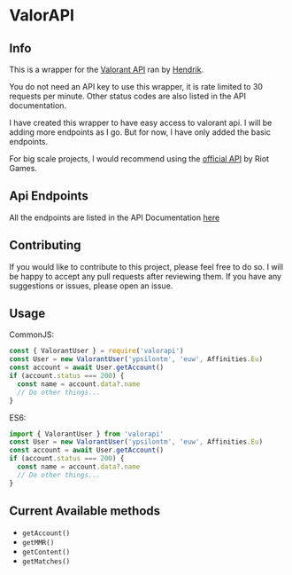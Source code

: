 # ValorAPI

## Info

This is a wrapper for the [Valorant API](https://github.com/Henrik-3/unofficial-valorant-api) ran by [Hendrik](https://github.com/Henrik-3).

You do not need an API key to use this wrapper, it is rate limited to 30 requests per minute. Other status codes are also listed in the API documentation.

I have created this wrapper to have easy access to valorant api. I will be adding more endpoints as I go. But for now, I have only added the basic endpoints.

For big scale projects, I would recommend using the [official API](https://developer.riotgames.com/docs/valorant) by Riot Games.

## Api Endpoints

All the endpoints are listed in the API Documentation [here](https://app.swaggerhub.com/apis-docs/Henrik-3/HenrikDev-API)

## Contributing

If you would like to contribute to this project, please feel free to do so. I will be happy to accept any pull requests after reviewing them. If you have any suggestions or issues, please open an issue.

## Usage

CommonJS:

```js
const { ValorantUser } = require('valorapi')
const User = new ValorantUser('ypsilontm', 'euw', Affinities.Eu)
const account = await User.getAccount()
if (account.status === 200) {
  const name = account.data?.name
  // Do other things...
}
```

ES6:

```js
import { ValorantUser } from 'valorapi'
const User = new ValorantUser('ypsilontm', 'euw', Affinities.Eu)
const account = await User.getAccount()
if (account.status === 200) {
  const name = account.data?.name
  // Do other things...
}
```

## Current Available methods

- `getAccount()`
- `getMMR()`
- `getContent()`
- `getMatches()`

